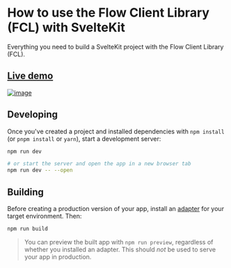 # How to use the Flow Client Library (FCL) with SvelteKit

Everything you need to build a SvelteKit project with the Flow Client Library (FCL).

## [Live demo](https://fcl-sveltekit.vercel.app/)

[![image](https://user-images.githubusercontent.com/27052451/146340356-e34f3c47-43bc-4c11-926b-b82b99d561c6.png)](https://fcl-sveltekit.vercel.app/)


## Developing

Once you've created a project and installed dependencies with `npm install` (or `pnpm install` or `yarn`), start a development server:

```bash
npm run dev

# or start the server and open the app in a new browser tab
npm run dev -- --open
```

## Building

Before creating a production version of your app, install an [adapter](https://kit.svelte.dev/docs#adapters) for your target environment. Then:

```bash
npm run build
```

> You can preview the built app with `npm run preview`, regardless of whether you installed an adapter. This should _not_ be used to serve your app in production.
